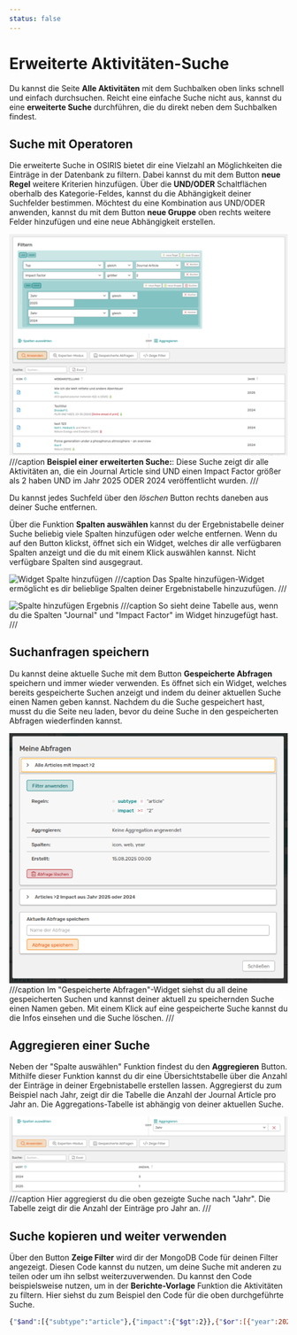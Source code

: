 ```yaml
---
status: false
---
```


# Erweiterte Aktivitäten-Suche

Du kannst die Seite **Alle Aktivitäten** mit dem Suchbalken oben links schnell und einfach durchsuchen. Reicht eine einfache Suche nicht aus, kannst du eine **erweiterte Suche** durchführen, die du direkt neben dem Suchbalken findest.


## Suche mit Operatoren

Die erweiterte Suche in OSIRIS bietet dir eine Vielzahl an Möglichkeiten die Einträge in der Datenbank zu filtern. Dabei kannst du mit dem Button **neue Regel** weitere Kriterien hinzufügen. Über die **UND/ODER** Schaltflächen oberhalb des Kategorie-Feldes, kannst du die Abhängigkeit deiner Suchfelder bestimmen. Möchtest du eine Kombination aus UND/ODER anwenden, kannst du mit dem Button **neue Gruppe** oben rechts weitere Felder hinzufügen und eine neue Abhängigkeit erstellen. 

![Beispiel erweiterte Suche](screenshots/erweitertesuche_bsp1.png) 
///caption
**Beispiel einer erweiterten Suche:**: Diese Suche zeigt dir alle Aktivitäten an, die ein Journal Article sind UND einen Impact Factor größer als 2 haben UND im Jahr 2025 ODER 2024 veröffentlicht wurden.
///

Du kannst jedes Suchfeld über den *löschen* Button rechts daneben aus deiner Suche entfernen. 

Über die Funktion **Spalten auswählen** kannst du der Ergebnistabelle deiner Suche beliebig viele Spalten hinzufügen oder welche entfernen. Wenn du auf den Button klickst, öffnet sich ein Widget, welches dir alle verfügbaren Spalten anzeigt und die du mit einem Klick auswählen kannst. Nicht verfügbare Spalten sind ausgegraut.

![Widget Spalte hinzufügen](screenshots/spalten_hinzufügen.png)
///caption
Das Spalte hinzufügen-Widget ermöglicht es dir belieblige Spalten deiner Ergebnistabelle hinzuzufügen.
///

![Spalte hinzufügen Ergebnis](screenshots/spalten_hinzufügen_tabelle.png)
///caption
So sieht deine Tabelle aus, wenn du die Spalten "Journal" und "Impact Factor" im Widget hinzugefügt hast.
///

## Suchanfragen speichern

Du kannst deine aktuelle Suche mit dem Button **Gespeicherte Abfragen** speichern und immer wieder verwenden. Es öffnet sich ein Widget, welches bereits gespeicherte Suchen anzeigt und indem du deiner aktuellen Suche einen Namen geben kannst. Nachdem du die Suche gespeichert hast, musst du die Seite neu laden, bevor du deine Suche in den gespeicherten Abfragen wiederfinden kannst. 

![Widget Suche speichern](screenshots/widget_suche_speichern.png)
///caption
Im "Gespeicherte Abfragen"-Widget siehst du all deine gespeicherten Suchen und kannst deiner aktuell zu speichernden Suche einen Namen geben. Mit einem Klick auf eine gespeicherte Suche kannst du die Infos einsehen und die Suche löschen.
///

## Aggregieren einer Suche

Neben der "Spalte auswählen" Funktion findest du den **Aggregieren** Button. Mithilfe dieser Funktion kannst du dir eine Übersichtstabelle über die Anzahl der Einträge in deiner Ergebnistabelle erstellen lassen. Aggregierst du zum Beispiel nach Jahr, zeigt dir die Tabelle die Anzahl der Journal Article pro Jahr an. Die Aggregations-Tabelle ist abhängig von deiner aktuellen Suche.

![Aggro-Tabelle](screenshots/aggregation_tabelle.png)
///caption
Hier aggregierst du die oben gezeigte Suche nach "Jahr". Die Tabelle zeigt dir die Anzahl der Einträge pro Jahr an.
///


## Suche kopieren und weiter verwenden

Über den Button **Zeige Filter** wird dir der MongoDB Code für deinen Filter angezeigt. Diesen Code kannst du nutzen, um deine Suche mit anderen zu teilen oder um ihn selbst weiterzuverwenden. Du kannst den Code beispielsweise nutzen, um in der **Berichte-Vorlage** Funktion die Aktivitäten zu filtern. Hier siehst du zum Beispiel den Code für die oben durchgeführte Suche. 

```bash
{"$and":[{"subtype":"article"},{"impact":{"$gt":2}},{"$or":[{"year":2025},{"year":2024}]}]}
```